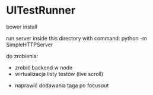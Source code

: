 # UITestRunner

bower install

run server inside this directory with command:
python -m SimpleHTTPServer

do zrobienia:
+ zrobić backend w node
+ wirtualizacja listy testów (live scroll)
- naprawić dodawania taga po focusout